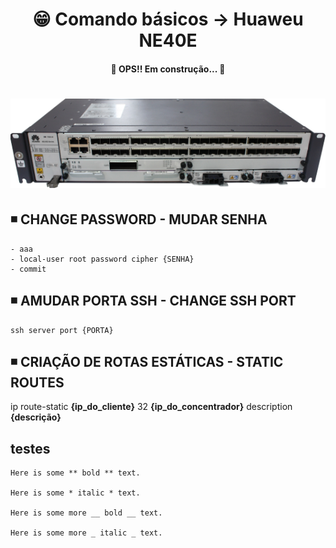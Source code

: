 <h1 align="center">😁 Comando básicos -> Huaweu NE40E</h1>

<h4 align="center">
  🚧 OPS!! Em construção... 🚧
</h4>

<h1 align="center">
  <img alt="ne40e" title="ne40e" src="../img/ne40e.png" />
</h1>

## ◾ CHANGE PASSWORD - MUDAR SENHA
    - aaa
    - local-user root password cipher {SENHA}
    - commit

## ◾ AMUDAR PORTA SSH - CHANGE SSH PORT
    ssh server port {PORTA}

## ◾ CRIAÇÃO DE ROTAS ESTÁTICAS - STATIC ROUTES
  ip route-static **{ip_do_cliente}** 32 **{ip_do_concentrador}** description **{descrição}**

## testes
    Here is some ** bold ** text.

    Here is some * italic * text.

    Here is some more __ bold __ text.

    Here is some more _ italic _ text.